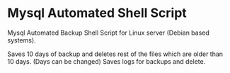 # Mysql Automated Shell Script
  Mysql Automated Backup Shell Script for Linux server (Debian based systems).
  
  Saves 10 days of backup and deletes rest of the files which are older than 10 days. (Days can be changed)
  Saves logs for backups and delete.
